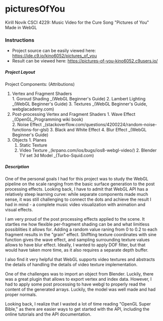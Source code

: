 # picturesOfYou
Kirill Novik CSCI 4229: Music Video for the Cure Song "Pictures of You" Made in WebGL

### Instructions

* Project source can be easily viewed here: https://ide.c9.io/kino6052/pictures_of_you
* Result can be viewed here: https://pictures-of-you-kino6052.c9users.io/

##### Project Layout
Project Components:                                       (Attributions)

  1. Vertex and Fragment Shaders                          
    1. Goroud Shading                                     _(WebGL Beginner's Guide)
    2. Lambert Lighting                                   _(WebGL Beginner's Guide)
    3. Textures                                           _(WebGL Beginner's Guide, webglacademy.com)
  2. Post-processing Vertex and Fragment Shaders
    1. Wave Effect                                        _(OpenGL_Programming wiki book)          
    2. Noise Effect                                       _(stackoverflow.com/questions/4200224/random-noise-functions-for-glsl)
    3. Black and White Effect
    4. Blur Effect                                        _(WebGL Beginner's Guide)
  3. Objects
    1. Planes
       1. Static Texture
       2. Video Texture                                   _(krpano.com/ios/bugs/ios8-webgl-video/)
    2. Blender TV set 3d Model                            _(Turbo-Squid.com)

##### Description
One of the personal goals  I had for this project was to study the WebGL pipeline on the scale ranging from the basic surface generation to the post processing effects. Looking back, I have to admit that WebGL API has a relatively steep learning curve: while separate components made much sense, it was still challenging to connect the dots and achieve the result I had in mind - a complete music video visualization with animation and visual effects. 

I am very proud of the post processing effects applied to the scene. It startles me how flexible per-fragment shading can be and what limitless possiblities it allows for. Adding a random value raning from 0 to 0.2 to each fragment results in the "grain" effect. Shiffting texture coordinates with sine function gives the wave effect, and sampling surrounding texture values allows to have blur effect. Ideally, I wanted to apply DOF filter, but that would have taken more time, as it also requires a separate depth buffer.

I also find it very helpful that WebGL supports video textures and abstracts the details of handling the details of video texture implementation.

One of the challenges was to import an object from Blender. Luckily, there was a great plugin that allows to export vertex and index data. However, I had to apply some post processing to have webgl to properly read the content of the generated arrays. Luckily, the model was well made and had proper normals.

Looking back, I realize that I wasted a lot of time reading "OpenGL Super Bible," as there are easier ways to get started with the API, including the online tutorials and the API documentation.


